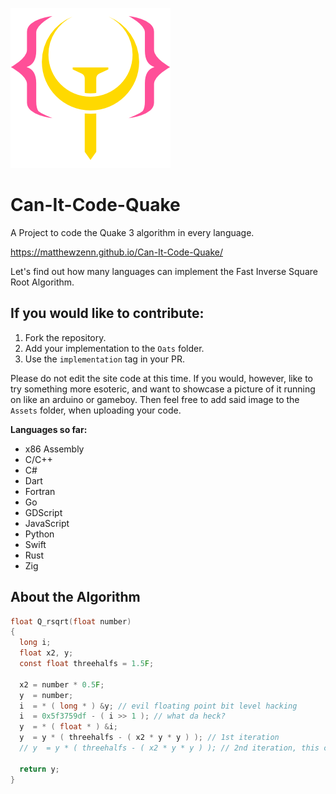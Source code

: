 ![logo.png](Assets/logo.png)
# Can-It-Code-Quake
A Project to code the Quake 3 algorithm in every language.

<https://matthewzenn.github.io/Can-It-Code-Quake/>

Let's find out how many languages can implement the Fast Inverse Square Root Algorithm. 

## If you would like to contribute:
 1. Fork the repository.
 2. Add your implementation to the ```Oats``` folder.
 3. Use the ```implementation``` tag in your PR.
 
 Please do not edit the site code at this time. If you would, however, like to try something  more esoteric, and want to showcase a picture of it running on like an arduino or gameboy. Then feel free to add said image to the ```Assets``` folder, when uploading your code.

**Languages so far:**
- x86 Assembly
- C/C++
- C#
- Dart
- Fortran
- Go
- GDScript
- JavaScript
- Python
- Swift
- Rust
- Zig

## About the Algorithm
```c 
float Q_rsqrt(float number)
{
  long i;
  float x2, y;
  const float threehalfs = 1.5F;

  x2 = number * 0.5F;
  y  = number;
  i  = * ( long * ) &y; // evil floating point bit level hacking
  i  = 0x5f3759df - ( i >> 1 ); // what da heck?
  y  = * ( float * ) &i;
  y  = y * ( threehalfs - ( x2 * y * y ) ); // 1st iteration
  // y  = y * ( threehalfs - ( x2 * y * y ) ); // 2nd iteration, this can be removed

  return y;
}
```
